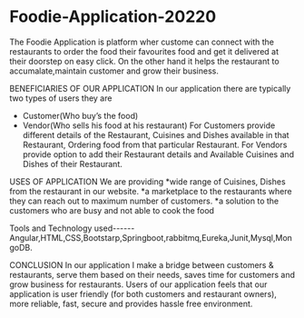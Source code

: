 # Foodie-Application-20220
The Foodie Application is platform wher custome can connect with the restaurants to order the food their favourites food and get it delivered at their doorstep on easy click.
On the other hand it helps the restaurant to accumalate,maintain customer and grow their business.


BENEFICIARIES OF OUR APPLICATION
 In our application there are typically two types of users they are
* Customer(Who buy’s the food)
* Vendor(Who sells his food at his restaurant)
For Customers provide different details of the Restaurant, Cuisines and Dishes available in that Restaurant, Ordering food from that particular Restaurant. 
For Vendors provide option to add their Restaurant details and Available Cuisines and Dishes of their Restaurant.

USES OF APPLICATION
We are providing 
*wide range of Cuisines, Dishes from the restaurant in our website.
*a marketplace to the restaurants where they can reach out to maximum number of customers.
*a solution to the customers who are busy and not able to cook the food


Tools and Technology used------Angular,HTML,CSS,Bootstarp,Springboot,rabbitmq,Eureka,Junit,Mysql,MongoDB.

CONCLUSION
In our application I  make a bridge between customers & restaurants, serve them based on their needs, saves time for customers and grow business for restaurants. 
Users of our application feels that our application is user friendly (for both customers and restaurant owners), more reliable, fast, secure and provides hassle free environment.


